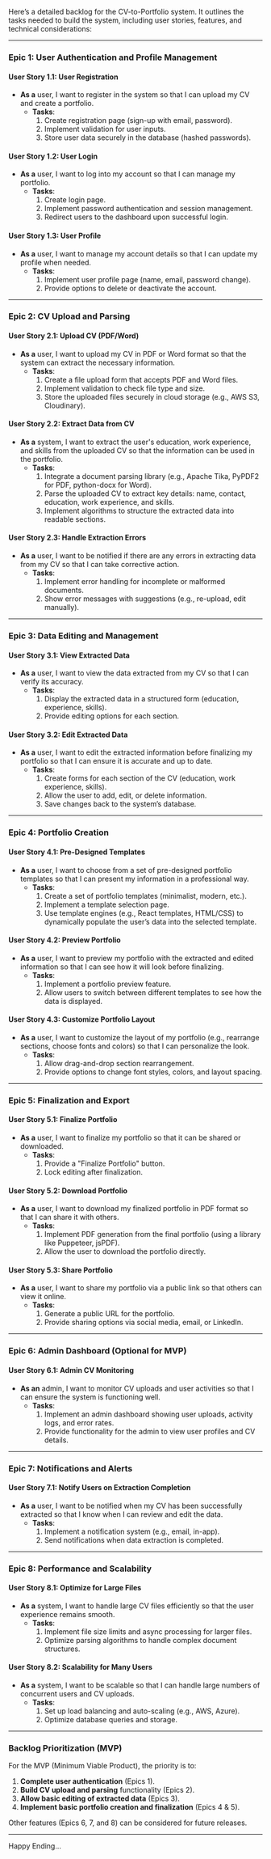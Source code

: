 Here’s a detailed backlog for the CV-to-Portfolio system. It outlines the tasks needed to build the system, including user stories, features, and technical considerations:

---

### **Epic 1: User Authentication and Profile Management**
#### **User Story 1.1: User Registration**
- **As a** user, I want to register in the system so that I can upload my CV and create a portfolio.
  - **Tasks**:
    1. Create registration page (sign-up with email, password).
    2. Implement validation for user inputs.
    3. Store user data securely in the database (hashed passwords).

#### **User Story 1.2: User Login**
- **As a** user, I want to log into my account so that I can manage my portfolio.
  - **Tasks**:
    1. Create login page.
    2. Implement password authentication and session management.
    3. Redirect users to the dashboard upon successful login.

#### **User Story 1.3: User Profile**
- **As a** user, I want to manage my account details so that I can update my profile when needed.
  - **Tasks**:
    1. Implement user profile page (name, email, password change).
    2. Provide options to delete or deactivate the account.

---

### **Epic 2: CV Upload and Parsing**
#### **User Story 2.1: Upload CV (PDF/Word)**
- **As a** user, I want to upload my CV in PDF or Word format so that the system can extract the necessary information.
  - **Tasks**:
    1. Create a file upload form that accepts PDF and Word files.
    2. Implement validation to check file type and size.
    3. Store the uploaded files securely in cloud storage (e.g., AWS S3, Cloudinary).

#### **User Story 2.2: Extract Data from CV**
- **As a** system, I want to extract the user's education, work experience, and skills from the uploaded CV so that the information can be used in the portfolio.
  - **Tasks**:
    1. Integrate a document parsing library (e.g., Apache Tika, PyPDF2 for PDF, python-docx for Word).
    2. Parse the uploaded CV to extract key details: name, contact, education, work experience, and skills.
    3. Implement algorithms to structure the extracted data into readable sections.

#### **User Story 2.3: Handle Extraction Errors**
- **As a** user, I want to be notified if there are any errors in extracting data from my CV so that I can take corrective action.
  - **Tasks**:
    1. Implement error handling for incomplete or malformed documents.
    2. Show error messages with suggestions (e.g., re-upload, edit manually).

---

### **Epic 3: Data Editing and Management**
#### **User Story 3.1: View Extracted Data**
- **As a** user, I want to view the data extracted from my CV so that I can verify its accuracy.
  - **Tasks**:
    1. Display the extracted data in a structured form (education, experience, skills).
    2. Provide editing options for each section.

#### **User Story 3.2: Edit Extracted Data**
- **As a** user, I want to edit the extracted information before finalizing my portfolio so that I can ensure it is accurate and up to date.
  - **Tasks**:
    1. Create forms for each section of the CV (education, work experience, skills).
    2. Allow the user to add, edit, or delete information.
    3. Save changes back to the system’s database.

---

### **Epic 4: Portfolio Creation**
#### **User Story 4.1: Pre-Designed Templates**
- **As a** user, I want to choose from a set of pre-designed portfolio templates so that I can present my information in a professional way.
  - **Tasks**:
    1. Create a set of portfolio templates (minimalist, modern, etc.).
    2. Implement a template selection page.
    3. Use template engines (e.g., React templates, HTML/CSS) to dynamically populate the user’s data into the selected template.

#### **User Story 4.2: Preview Portfolio**
- **As a** user, I want to preview my portfolio with the extracted and edited information so that I can see how it will look before finalizing.
  - **Tasks**:
    1. Implement a portfolio preview feature.
    2. Allow users to switch between different templates to see how the data is displayed.

#### **User Story 4.3: Customize Portfolio Layout**
- **As a** user, I want to customize the layout of my portfolio (e.g., rearrange sections, choose fonts and colors) so that I can personalize the look.
  - **Tasks**:
    1. Allow drag-and-drop section rearrangement.
    2. Provide options to change font styles, colors, and layout spacing.

---

### **Epic 5: Finalization and Export**
#### **User Story 5.1: Finalize Portfolio**
- **As a** user, I want to finalize my portfolio so that it can be shared or downloaded.
  - **Tasks**:
    1. Provide a "Finalize Portfolio" button.
    2. Lock editing after finalization.

#### **User Story 5.2: Download Portfolio**
- **As a** user, I want to download my finalized portfolio in PDF format so that I can share it with others.
  - **Tasks**:
    1. Implement PDF generation from the final portfolio (using a library like Puppeteer, jsPDF).
    2. Allow the user to download the portfolio directly.

#### **User Story 5.3: Share Portfolio**
- **As a** user, I want to share my portfolio via a public link so that others can view it online.
  - **Tasks**:
    1. Generate a public URL for the portfolio.
    2. Provide sharing options via social media, email, or LinkedIn.

---

### **Epic 6: Admin Dashboard (Optional for MVP)**
#### **User Story 6.1: Admin CV Monitoring**
- **As an** admin, I want to monitor CV uploads and user activities so that I can ensure the system is functioning well.
  - **Tasks**:
    1. Implement an admin dashboard showing user uploads, activity logs, and error rates.
    2. Provide functionality for the admin to view user profiles and CV details.

---

### **Epic 7: Notifications and Alerts**
#### **User Story 7.1: Notify Users on Extraction Completion**
- **As a** user, I want to be notified when my CV has been successfully extracted so that I know when I can review and edit the data.
  - **Tasks**:
    1. Implement a notification system (e.g., email, in-app).
    2. Send notifications when data extraction is completed.

---

### **Epic 8: Performance and Scalability**
#### **User Story 8.1: Optimize for Large Files**
- **As a** system, I want to handle large CV files efficiently so that the user experience remains smooth.
  - **Tasks**:
    1. Implement file size limits and async processing for larger files.
    2. Optimize parsing algorithms to handle complex document structures.

#### **User Story 8.2: Scalability for Many Users**
- **As a** system, I want to be scalable so that I can handle large numbers of concurrent users and CV uploads.
  - **Tasks**:
    1. Set up load balancing and auto-scaling (e.g., AWS, Azure).
    2. Optimize database queries and storage.

---

### **Backlog Prioritization (MVP)**
For the MVP (Minimum Viable Product), the priority is to:
1. **Complete user authentication** (Epics 1).
2. **Build CV upload and parsing** functionality (Epics 2).
3. **Allow basic editing of extracted data** (Epics 3).
4. **Implement basic portfolio creation and finalization** (Epics 4 & 5).

Other features (Epics 6, 7, and 8) can be considered for future releases.

---
Happy Ending...
